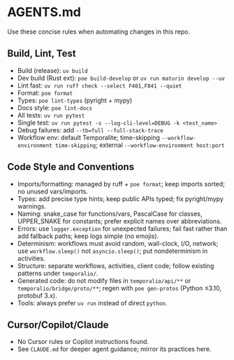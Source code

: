 # AGENTS.md

Use these concise rules when automating changes in this repo.

## Build, Lint, Test
- Build (release): `uv build`
- Dev build (Rust ext): `poe build-develop` or `uv run maturin develop --uv`
- Lint fast: `uv run ruff check --select F401,F841 --quiet`
- Format: `poe format`
- Types: `poe lint-types` (pyright + mypy)
- Docs style: `poe lint-docs`
- All tests: `uv run pytest`
- Single test: `uv run pytest -s --log-cli-level=DEBUG -k <test_name>`
- Debug failures: add `--tb=full --full-stack-trace`
- Workflow env: default Temporalite; time-skipping `--workflow-environment time-skipping`; external `--workflow-environment host:port`

## Code Style and Conventions
- Imports/formatting: managed by ruff + `poe format`; keep imports sorted; no unused vars/imports.
- Types: add precise type hints; keep public APIs typed; fix pyright/mypy warnings.
- Naming: snake_case for functions/vars, PascalCase for classes, UPPER_SNAKE for constants; prefer explicit names over abbreviations.
- Errors: use `logger.exception` for unexpected failures; fail fast rather than add fallback paths; keep logs simple (no emojis).
- Determinism: workflows must avoid random, wall-clock, I/O, network; use `workflow.sleep()` not `asyncio.sleep()`; put nondeterminism in activities.
- Structure: separate workflows, activities, client code; follow existing patterns under `temporalio/`.
- Generated code: do not modify files in `temporalio/api/**` or `temporalio/bridge/proto/**`; regen with `poe gen-protos` (Python ≤3.10, protobuf 3.x).
- Tools: always prefer `uv run` instead of direct `python`.

## Cursor/Copilot/Claude
- No Cursor rules or Copilot instructions found.
- See `CLAUDE.md` for deeper agent guidance; mirror its practices here.
